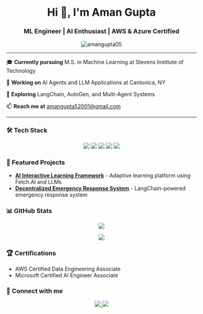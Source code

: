 <h1 align="center">Hi 👋, I'm Aman Gupta</h1>
<h3 align="center">ML Engineer | AI Enthusiast | AWS & Azure Certified</h3>

<p align="center">
  <img src="https://komarev.com/ghpvc/?username=amangupta05&label=Profile%20views&color=0e75b6&style=flat" alt="amangupta05" />
</p>

---

🎓 **Currently pursuing** M.S. in Machine Learning at Stevens Institute of Technology

🔭 **Working on** AI Agents and LLM Applications at Cantonica, NY

🌱 **Exploring** LangChain, AutoGen, and Multi-Agent Systems

📫 **Reach me at** amangupta52001@gmail.com

---

### 🛠️ Tech Stack

<p align="center">
  <img src="https://img.shields.io/badge/Python-3776AB?style=for-the-badge&logo=python&logoColor=white"/>
  <img src="https://img.shields.io/badge/PyTorch-EE4C2C?style=for-the-badge&logo=pytorch&logoColor=white"/>
  <img src="https://img.shields.io/badge/TensorFlow-FF6F00?style=for-the-badge&logo=tensorflow&logoColor=white"/>
  <img src="https://img.shields.io/badge/AWS-232F3E?style=for-the-badge&logo=amazon-aws&logoColor=white"/>
  <img src="https://img.shields.io/badge/Azure-0089D6?style=for-the-badge&logo=microsoft-azure&logoColor=white"/>
</p>

### 🎯 Featured Projects

- **[AI Interactive Learning Framework](https://github.com/amangupta05/ai-learning-framework)** - Adaptive learning platform using Fetch.AI and LLMs
- **[Decentralized Emergency Response System](https://github.com/amangupta05/emergency-response)** - LangChain-powered emergency response system

### 📊 GitHub Stats

<p align="center">
  <img src="https://github-readme-stats.vercel.app/api?username=amangupta05&show_icons=true&theme=dracula&count_private=true&hide=stars,issues,contribs" />
</p>

<p align="center">
  <img src="https://github-readme-streak-stats.herokuapp.com/?user=amangupta05&theme=dracula" />
</p>

### 🏆 Certifications
- AWS Certified Data Engineering Associate
- Microsoft Certified AI Engineer Associate

### 🔗 Connect with me
<p align="center">
  <a href="https://linkedin.com/in/amangupta05">
    <img src="https://img.shields.io/badge/LinkedIn-0077B5?style=for-the-badge&logo=linkedin&logoColor=white"/>
  </a>
  <a href="https://github.com/amangupta05">
    <img src="https://img.shields.io/badge/GitHub-100000?style=for-the-badge&logo=github&logoColor=white"/>
  </a>
</p>
